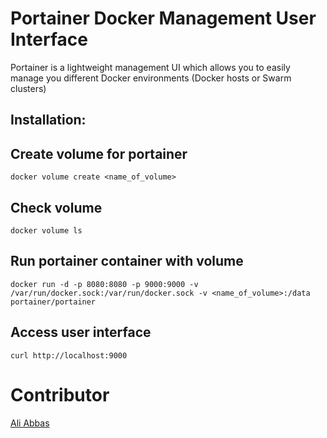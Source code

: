 # Portainer Docker Management User Interface 

Portainer is a lightweight management UI which allows you to easily manage you  different Docker environments (Docker hosts or Swarm clusters)


## Installation:
           
## Create volume for portainer
                               
```
docker volume create <name_of_volume>
```


## Check volume
                              
```
docker volume ls  
```


## Run portainer container with volume
                               
```
docker run -d -p 8080:8080 -p 9000:9000 -v /var/run/docker.sock:/var/run/docker.sock -v <name_of_volume>:/data portainer/portainer
```


## Access user interface 
        
```
curl http://localhost:9000
```

# Contributor

[Ali Abbas]() 
